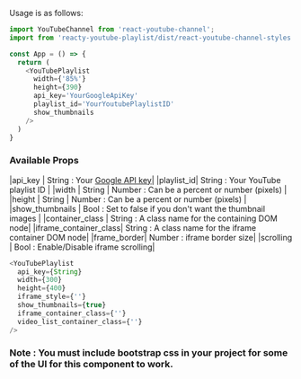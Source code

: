 Usage is as follows:

```javascript
import YouTubeChannel from 'react-youtube-channel';
import from 'reacty-youtube-playlist/dist/react-youtube-channel-styles'

const App = () => {
  return (
    <YouTubePlaylist
      width={'85%'}
      height={390}
      api_key='YourGoogleApiKey'
      playlist_id='YourYoutubePlaylistID'
      show_thumbnails
    />
  )
}

```

### Available Props

|api_key    | String : Your [Google API key](https://developers.google.com/maps/documentation/javascript/get-api-key)|
|playlist_id| String : Your YouTube playlist ID |
|width | String \| Number : Can be a percent or number (pixels) |
|height |  String \| Number : Can be a percent or number (pixels) |
|show_thumbnails | Bool : Set to false if you don't want the thumbnail images |
|container_class | String : A class name for the containing DOM node|
|iframe_container_class| String : A class name for the iframe container DOM node|
|frame_border| Number : iframe border size|
|scrolling | Bool : Enable/Disable iframe scrolling|



```javascript
<YouTubePlaylist
  api_key={String}
  width={300}
  height={400}
  iframe_style={''}
  show_thumbnails={true}
  iframe_container_class={''}
  video_list_container_class={''}
/>
```

### Note : You must include bootstrap css in your project for some of the UI for this component to work.
